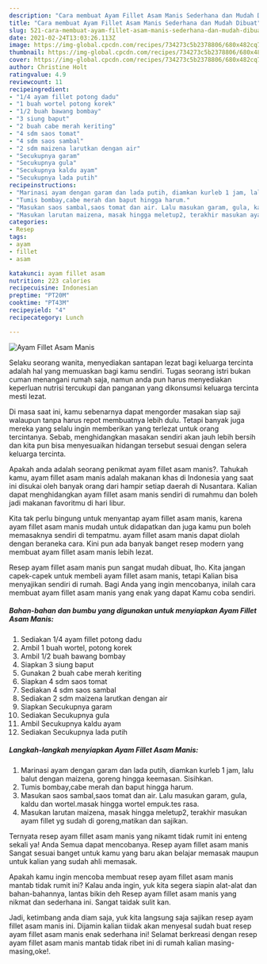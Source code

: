 ```yaml
---
description: "Cara membuat Ayam Fillet Asam Manis Sederhana dan Mudah Dibuat"
title: "Cara membuat Ayam Fillet Asam Manis Sederhana dan Mudah Dibuat"
slug: 521-cara-membuat-ayam-fillet-asam-manis-sederhana-dan-mudah-dibuat
date: 2021-02-24T13:03:26.113Z
image: https://img-global.cpcdn.com/recipes/734273c5b2378806/680x482cq70/ayam-fillet-asam-manis-foto-resep-utama.jpg
thumbnail: https://img-global.cpcdn.com/recipes/734273c5b2378806/680x482cq70/ayam-fillet-asam-manis-foto-resep-utama.jpg
cover: https://img-global.cpcdn.com/recipes/734273c5b2378806/680x482cq70/ayam-fillet-asam-manis-foto-resep-utama.jpg
author: Christine Holt
ratingvalue: 4.9
reviewcount: 11
recipeingredient:
- "1/4 ayam fillet potong dadu"
- "1 buah wortel potong korek"
- "1/2 buah bawang bombay"
- "3 siung baput"
- "2 buah cabe merah keriting"
- "4 sdm saos tomat"
- "4 sdm saos sambal"
- "2 sdm maizena larutkan dengan air"
- "Secukupnya garam"
- "Secukupnya gula"
- "Secukupnya kaldu ayam"
- "Secukupnya lada putih"
recipeinstructions:
- "Marinasi ayam dengan garam dan lada putih, diamkan kurleb 1 jam, lalu balut dengan maizena, goreng hingga keemasan. Sisihkan."
- "Tumis bombay,cabe merah dan baput hingga harum."
- "Masukan saos sambal,saos tomat dan air. Lalu masukan garam, gula, kaldu dan wortel.masak hingga wortel empuk.tes rasa."
- "Masukan larutan maizena, masak hingga meletup2, terakhir masukan ayam fillet yg sudah di goreng,matikan dan sajikan."
categories:
- Resep
tags:
- ayam
- fillet
- asam

katakunci: ayam fillet asam 
nutrition: 223 calories
recipecuisine: Indonesian
preptime: "PT20M"
cooktime: "PT43M"
recipeyield: "4"
recipecategory: Lunch

---
```



![Ayam Fillet Asam Manis](https://img-global.cpcdn.com/recipes/734273c5b2378806/680x482cq70/ayam-fillet-asam-manis-foto-resep-utama.jpg)

Selaku seorang wanita, menyediakan santapan lezat bagi keluarga tercinta adalah hal yang memuaskan bagi kamu sendiri. Tugas seorang istri bukan cuman menangani rumah saja, namun anda pun harus menyediakan keperluan nutrisi tercukupi dan panganan yang dikonsumsi keluarga tercinta mesti lezat.

Di masa  saat ini, kamu sebenarnya dapat mengorder masakan siap saji walaupun tanpa harus repot membuatnya lebih dulu. Tetapi banyak juga mereka yang selalu ingin memberikan yang terlezat untuk orang tercintanya. Sebab, menghidangkan masakan sendiri akan jauh lebih bersih dan kita pun bisa menyesuaikan hidangan tersebut sesuai dengan selera keluarga tercinta. 



Apakah anda adalah seorang penikmat ayam fillet asam manis?. Tahukah kamu, ayam fillet asam manis adalah makanan khas di Indonesia yang saat ini disukai oleh banyak orang dari hampir setiap daerah di Nusantara. Kalian dapat menghidangkan ayam fillet asam manis sendiri di rumahmu dan boleh jadi makanan favoritmu di hari libur.

Kita tak perlu bingung untuk menyantap ayam fillet asam manis, karena ayam fillet asam manis mudah untuk didapatkan dan juga kamu pun boleh memasaknya sendiri di tempatmu. ayam fillet asam manis dapat diolah dengan beraneka cara. Kini pun ada banyak banget resep modern yang membuat ayam fillet asam manis lebih lezat.

Resep ayam fillet asam manis pun sangat mudah dibuat, lho. Kita jangan capek-capek untuk membeli ayam fillet asam manis, tetapi Kalian bisa menyajikan sendiri di rumah. Bagi Anda yang ingin mencobanya, inilah cara membuat ayam fillet asam manis yang enak yang dapat Kamu coba sendiri.

<!--inarticleads1-->

##### Bahan-bahan dan bumbu yang digunakan untuk menyiapkan Ayam Fillet Asam Manis:

1. Sediakan 1/4 ayam fillet potong dadu
1. Ambil 1 buah wortel, potong korek
1. Ambil 1/2 buah bawang bombay
1. Siapkan 3 siung baput
1. Gunakan 2 buah cabe merah keriting
1. Siapkan 4 sdm saos tomat
1. Sediakan 4 sdm saos sambal
1. Sediakan 2 sdm maizena larutkan dengan air
1. Siapkan Secukupnya garam
1. Sediakan Secukupnya gula
1. Ambil Secukupnya kaldu ayam
1. Sediakan Secukupnya lada putih




<!--inarticleads2-->

##### Langkah-langkah menyiapkan Ayam Fillet Asam Manis:

1. Marinasi ayam dengan garam dan lada putih, diamkan kurleb 1 jam, lalu balut dengan maizena, goreng hingga keemasan. Sisihkan.
1. Tumis bombay,cabe merah dan baput hingga harum.
1. Masukan saos sambal,saos tomat dan air. Lalu masukan garam, gula, kaldu dan wortel.masak hingga wortel empuk.tes rasa.
1. Masukan larutan maizena, masak hingga meletup2, terakhir masukan ayam fillet yg sudah di goreng,matikan dan sajikan.




Ternyata resep ayam fillet asam manis yang nikamt tidak rumit ini enteng sekali ya! Anda Semua dapat mencobanya. Resep ayam fillet asam manis Sangat sesuai banget untuk kamu yang baru akan belajar memasak maupun untuk kalian yang sudah ahli memasak.

Apakah kamu ingin mencoba membuat resep ayam fillet asam manis mantab tidak rumit ini? Kalau anda ingin, yuk kita segera siapin alat-alat dan bahan-bahannya, lantas bikin deh Resep ayam fillet asam manis yang nikmat dan sederhana ini. Sangat taidak sulit kan. 

Jadi, ketimbang anda diam saja, yuk kita langsung saja sajikan resep ayam fillet asam manis ini. Dijamin kalian tiidak akan menyesal sudah buat resep ayam fillet asam manis enak sederhana ini! Selamat berkreasi dengan resep ayam fillet asam manis mantab tidak ribet ini di rumah kalian masing-masing,oke!.

